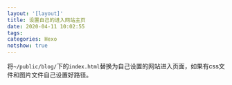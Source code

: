 ```yaml
---
layout: '[layout]'
title: 设置自己的进入网站主页
date: 2020-04-11 10:02:55
tags:
categories: Hexo
notshow: true
---
```


将`~/public/blog/`下的`index.html`替换为自己设置的网站进入页面，如果有css文件和图片文件自己设置好路径。


